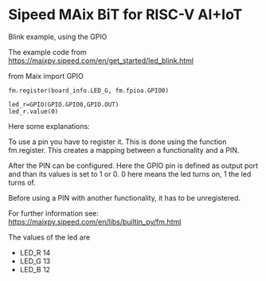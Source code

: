 # Sipeed MAix BiT for RISC-V AI+IoT
Blink example, using the GPIO

The example code from https://maixpy.sipeed.com/en/get_started/led_blink.html

from Maix import GPIO

```
fm.register(board_info.LED_G, fm.fpioa.GPIO0)

led_r=GPIO(GPIO.GPIO0,GPIO.OUT)
led_r.value(0)
```

Here some explanations:

To use a pin you have to register it. This is done using the function fm.register.
This creates a mapping between a functionality and a PIN.

After the PIN can be configured. Here the GPIO pin is defined as output port and 
than its values is set to 1 or 0. 0 here means the led turns on, 1 the led turns of.

Before using a PIN with another functionality, it has to be unregistered.

For further information see: https://maixpy.sipeed.com/en/libs/builtin_py/fm.html

The values of the led are

- LED_R 14
- LED_G 13
- LED_B 12




